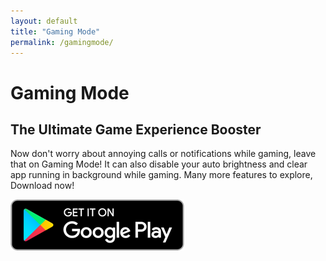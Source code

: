 ```yaml
---
layout: default
title: "Gaming Mode"
permalink: /gamingmode/
---
```


# Gaming Mode
## The Ultimate Game Experience Booster

Now don't worry about annoying calls or notifications while gaming, leave that on Gaming Mode! It can also disable your auto brightness and clear app running in background while gaming. Many more features to explore, Download now!

<a class="app-link" id="googleLink" href="https://play.google.com/store/apps/details?id=com.zappcues.gamingmode"><img class="app-icon" src="/images/badgegoogleplay.png"/></a></div>
